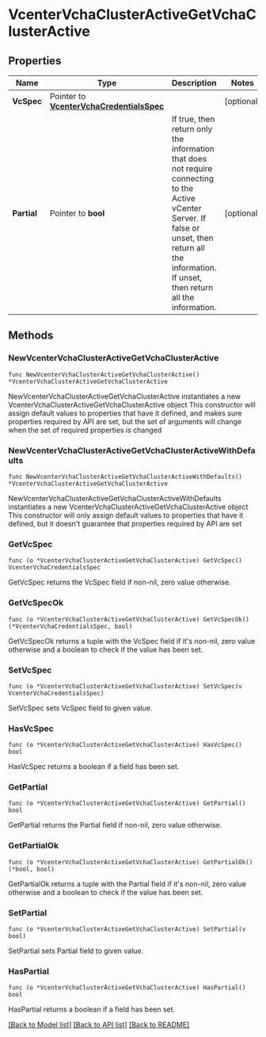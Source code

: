 # VcenterVchaClusterActiveGetVchaClusterActive

## Properties

Name | Type | Description | Notes
------------ | ------------- | ------------- | -------------
**VcSpec** | Pointer to [**VcenterVchaCredentialsSpec**](VcenterVchaCredentialsSpec.md) |  | [optional] 
**Partial** | Pointer to **bool** | If true, then return only the information that does not require connecting to the Active vCenter Server.   If false or unset, then return all the information. If unset, then return all the information. | [optional] 

## Methods

### NewVcenterVchaClusterActiveGetVchaClusterActive

`func NewVcenterVchaClusterActiveGetVchaClusterActive() *VcenterVchaClusterActiveGetVchaClusterActive`

NewVcenterVchaClusterActiveGetVchaClusterActive instantiates a new VcenterVchaClusterActiveGetVchaClusterActive object
This constructor will assign default values to properties that have it defined,
and makes sure properties required by API are set, but the set of arguments
will change when the set of required properties is changed

### NewVcenterVchaClusterActiveGetVchaClusterActiveWithDefaults

`func NewVcenterVchaClusterActiveGetVchaClusterActiveWithDefaults() *VcenterVchaClusterActiveGetVchaClusterActive`

NewVcenterVchaClusterActiveGetVchaClusterActiveWithDefaults instantiates a new VcenterVchaClusterActiveGetVchaClusterActive object
This constructor will only assign default values to properties that have it defined,
but it doesn't guarantee that properties required by API are set

### GetVcSpec

`func (o *VcenterVchaClusterActiveGetVchaClusterActive) GetVcSpec() VcenterVchaCredentialsSpec`

GetVcSpec returns the VcSpec field if non-nil, zero value otherwise.

### GetVcSpecOk

`func (o *VcenterVchaClusterActiveGetVchaClusterActive) GetVcSpecOk() (*VcenterVchaCredentialsSpec, bool)`

GetVcSpecOk returns a tuple with the VcSpec field if it's non-nil, zero value otherwise
and a boolean to check if the value has been set.

### SetVcSpec

`func (o *VcenterVchaClusterActiveGetVchaClusterActive) SetVcSpec(v VcenterVchaCredentialsSpec)`

SetVcSpec sets VcSpec field to given value.

### HasVcSpec

`func (o *VcenterVchaClusterActiveGetVchaClusterActive) HasVcSpec() bool`

HasVcSpec returns a boolean if a field has been set.

### GetPartial

`func (o *VcenterVchaClusterActiveGetVchaClusterActive) GetPartial() bool`

GetPartial returns the Partial field if non-nil, zero value otherwise.

### GetPartialOk

`func (o *VcenterVchaClusterActiveGetVchaClusterActive) GetPartialOk() (*bool, bool)`

GetPartialOk returns a tuple with the Partial field if it's non-nil, zero value otherwise
and a boolean to check if the value has been set.

### SetPartial

`func (o *VcenterVchaClusterActiveGetVchaClusterActive) SetPartial(v bool)`

SetPartial sets Partial field to given value.

### HasPartial

`func (o *VcenterVchaClusterActiveGetVchaClusterActive) HasPartial() bool`

HasPartial returns a boolean if a field has been set.


[[Back to Model list]](../README.md#documentation-for-models) [[Back to API list]](../README.md#documentation-for-api-endpoints) [[Back to README]](../README.md)


